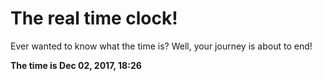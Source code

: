 # The real time clock!

Ever wanted to know what the time is? Well, your journey is about to end!

**The time is Dec 02, 2017, 18:26**